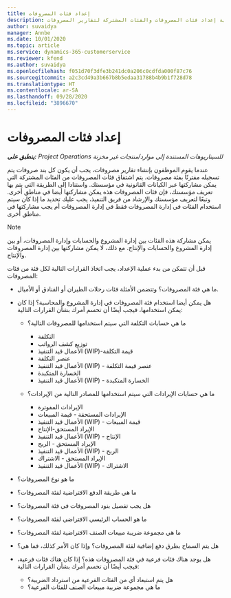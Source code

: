 ```yaml
---
title: إعداد فئات المصروفات
description: يقدم هذا الموضوع معلومات حول كيفية إعداد فئات المصروفات والفئات المشتركة لتقارير المصروفات.
author: suvaidya
manager: Annbe
ms.date: 10/01/2020
ms.topic: article
ms.service: dynamics-365-customerservice
ms.reviewer: kfend
ms.author: suvaidya
ms.openlocfilehash: f051d70f3dfe3b241dc0a206c0cdfda000f87c76
ms.sourcegitcommit: a2c3cd49a3b667b8b5edaa31788b4b9b1f728d78
ms.translationtype: HT
ms.contentlocale: ar-SA
ms.lasthandoff: 09/28/2020
ms.locfileid: "3896670"
---
```

# <a name="set-up-expense-categories"></a>إعداد فئات المصروفات

_**ينطبق على:** Project Operations للسيناريوهات المستندة إلى موارد/منتجات غير مخزنة‬_

عندما يقوم الموظفون بإنشاء تقارير مصروفات، يجب أن يكون كل بند صروفات يتم تسجيله مقترنًا بفئة مصروفات. يتم اشتقاق فئات المصروفات من الفئات المشتركة التي يمكن مشاركتها عبر الكيانات القانونية في مؤسستك. واستنادا إلى الطريقة التي يتم بها تعريف مؤسستك، فإن فئات المصروفات هذه يمكن مشاركتها أيضا في مناطق أخرى. وتبعًا لتعريف مؤسستك والإرشاد من فريق التنفيذ، يجب عليك تحديد ما إذا كان سيتم استخدام الفئات في إدارة المصروفات فقط في إدارة المصروفات أم يجب مشاركتها في مناطق أخرى.

> [!NOTE]
> يمكن مشاركة هذه الفئات بين إدارة المشروع والحسابات وإدارة المصروفات، أو بين إدارة المشروع والحسابات والإنتاج. مع ذلك، لا يمكن مشاركتها بين إدارة المصروفات والإنتاج.

قبل أن تتمكن من بدء عملية الإعداد، يجب اتخاذ القرارات التالية لكل فئة من فئات المصروفات:

- ما هي فئة المصروفات؟ وتتضمن الأمثلة فئات رحلات الطيران أو الفنادق أو الأميال.
- هل يمكن أيضا استخدام فئة المصروفات في إدارة المشروع والمحاسبة؟ إذا كان يمكن استخدامها، فيجب أيضًا أن تحسم أمرك بشأن القرارات التالية:

    - ما هي حسابات التكلفة التي سيتم استخدامها للمصروفات التالية؟

        - التكلفة
        - توزيع كشف الرواتب
        - الأعمال قيد التنفيذ (WIP)-قيمة التكلفة
        - عنصر التكلفة
        - الأعمال قيد التنفيذ (WIP) - عنصر قيمة التكلفة
        - الخسارة المتكبدة
        - الأعمال قيد التنفيذ (WIP) - الخسارة المتكبدة

    - ما هي حسابات الإيرادات التي سيتم استخدامها للمصادر التالية من الإيرادات؟

        - الإيرادات المفوترة
        - الإيرادات المستحقة - قيمة المبيعات
        - الأعمال قيد التنفيذ (WIP) - قيمة المبيعات
        - الإيراد المستحق-الإنتاج
        - الأعمال قيد التنفيذ (WIP) - الإنتاج
        - الإيراد المستحق - الربح
        - الأعمال قيد التنفيذ (WIP) - الربح
        - الإيراد المستحق - الاشتراك
        - الأعمال قيد التنفيذ (WIP) - الاشتراك

- ما هو نوع المصروفات؟
- ما هي طريقة الدفع الافتراضية لفئة المصروفات؟
- هل يجب تفصيل بنود المصروفات في فئة المصروفات؟
- ما هو الحساب الرئيسي الافتراضي لفئة المصروفات؟
- ما هي مجموعة ضريبة مبيعات الصنف الافتراضية لفئة المصروفات؟
- هل يتم السماح بطرق دفع إضافية لفئة المصروفات؟ وإذا كان الأمر كذلك، فما هي؟
- هل يوجد هناك فئات فرعية في فئة المصروفات هذه؟ إذا كان هناك فئات فرعية، فيجب أيضًا أن تحسم أمرك بشأن القرارات التالية:

    - هل يتم استبعاد أي من الفئات الفرعية من استرداد الضريبة؟
    - ما هي مجموعة ضريبة مبيعات الصنف للفئات الفرعية؟
